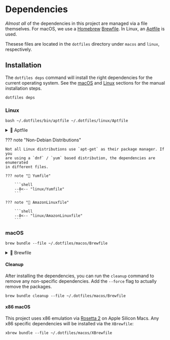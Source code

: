 # Dependencies

_Almost all_ of the dependencies in this project are managed via a
file themselves. For macOS, we use a [Homebrew](https://brew.sh/)
[Brewfile](https://github.com/Homebrew/homebrew-bundle). In Linux,
an [Aptfile](https://github.com/seatgeek/bash-aptfile) is used.

Thesese files are located in the `dotfiles` directory under `macos` and `linux`,
respectively.

## Installation

The `dotfiles deps` command will install the right dependencies for
the current operating system. See the [macOS](#macos) and [Linux](#linux)
sections for the manual installation steps.

```shell
dotfiles deps
```

### Linux

```shell
bash ~/.dotfiles/bin/aptfile ~/.dotfiles/linux/Aptfile
```

<details><summary>📄 Aptfile</summary>
<p>

```shell
--8<-- "linux/Aptfile"
```

</p>
</details>

??? note "Non-Debian Distributions"

    Not all Linux distributions use `apt-get` as their package manager. If you
    are using a `dnf` / `yum` based distribution, the dependencies are enumerated
    in different files.

    ??? note "📄 Yumfile"

        ```shell
        --8<-- "linux/Yumfile"
        ```

    ??? note "📄 AmazonLinuxfile"

        ```shell
        --8<-- "linux/AmazonLinuxfile"
        ```

### macOS

```shell
brew bundle --file ~/.dotfiles/macos/Brewfile
```

<details><summary>📄 Brewfile</summary>
<p>

```shell
--8<-- "macos/Brewfile"
```

</p>
</details>

#### Cleanup

After installing the dependencies, you can run the `cleanup` command to remove
any non-specific dependencies. Add the `--force` flag to actually remove the
packages.

```shell
brew bundle cleanup --file ~/.dotfiles/macos/Brewfile
```

#### x86 macOS

This project uses x86 emulation via [Rosetta 2](https://support.apple.com/en-us/HT211861)
on Apple Silicon Macs. Any x86 specific dependencies will be installed via the `XBrewfile`:

```shell
xbrew bundle --file ~/.dotfiles/macos/XBrewfile
```
